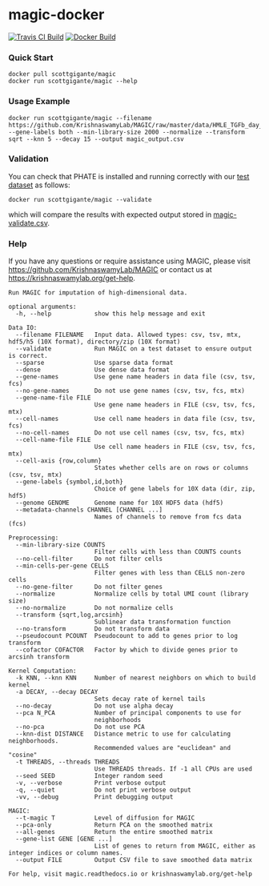 # magic-docker

[![Travis CI Build](https://api.travis-ci.com/KrishnaswamyLab/magic-docker.svg?branch=master)](https://travis-ci.com/KrishnaswamyLab/magic-docker)
[![Docker Build](https://img.shields.io/docker/pulls/scottgigante/magic.svg?style=flat)](https://cloud.docker.com/repository/docker/scottgigante/magic)

### Quick Start

```
docker pull scottgigante/magic
docker run scottgigante/magic --help
```

### Usage Example

```
docker run scottgigante/magic --filename https://github.com/KrishnaswamyLab/MAGIC/raw/master/data/HMLE_TGFb_day_8_10.csv.gz --gene-labels both --min-library-size 2000 --normalize --transform sqrt --knn 5 --decay 15 --output magic_output.csv
```

### Validation

You can check that PHATE is installed and running correctly with our [test dataset](https://raw.githubusercontent.com/KrishnaswamyLab/magic-docker/master/magic-validate.csv) as follows:

```
docker run scottgigante/magic --validate
```

which will compare the results with expected output stored in [magic-validate.csv](https://github.com/KrishnaswamyLab/magic-docker/blob/master/magic-validate.csv).

### Help

If you have any questions or require assistance using MAGIC, please visit <https://github.com/KrishnaswamyLab/MAGIC> or contact us at <https://krishnaswamylab.org/get-help>.

```
Run MAGIC for imputation of high-dimensional data.

optional arguments:
  -h, --help            show this help message and exit

Data IO:
  --filename FILENAME   Input data. Allowed types: csv, tsv, mtx, hdf5/h5 (10X format), directory/zip (10X format)
  --validate            Run MAGIC on a test dataset to ensure output is correct.
  --sparse              Use sparse data format
  --dense               Use dense data format
  --gene-names          Use gene name headers in data file (csv, tsv, fcs)
  --no-gene-names       Do not use gene names (csv, tsv, fcs, mtx)
  --gene-name-file FILE
                        Use gene name headers in FILE (csv, tsv, fcs, mtx)
  --cell-names          Use cell name headers in data file (csv, tsv, fcs)
  --no-cell-names       Do not use cell names (csv, tsv, fcs, mtx)
  --cell-name-file FILE
                        Use cell name headers in FILE (csv, tsv, fcs, mtx)
  --cell-axis {row,column}
                        States whether cells are on rows or columns (csv, tsv, mtx)
  --gene-labels {symbol,id,both}
                        Choice of gene labels for 10X data (dir, zip, hdf5)
  --genome GENOME       Genome name for 10X HDF5 data (hdf5)
  --metadata-channels CHANNEL [CHANNEL ...]
                        Names of channels to remove from fcs data (fcs)

Preprocessing:
  --min-library-size COUNTS
                        Filter cells with less than COUNTS counts
  --no-cell-filter      Do not filter cells
  --min-cells-per-gene CELLS
                        Filter genes with less than CELLS non-zero cells
  --no-gene-filter      Do not filter genes
  --normalize           Normalize cells by total UMI count (library size)
  --no-normalize        Do not normalize cells
  --transform {sqrt,log,arcsinh}
                        Sublinear data transformation function
  --no-transform        Do not transform data
  --pseudocount PCOUNT  Pseudocount to add to genes prior to log transform
  --cofactor COFACTOR   Factor by which to divide genes prior to arcsinh transform

Kernel Computation:
  -k KNN, --knn KNN     Number of nearest neighbors on which to build kernel
  -a DECAY, --decay DECAY
                        Sets decay rate of kernel tails
  --no-decay            Do not use alpha decay
  --pca N_PCA           Number of principal components to use for
                        neighborhoods
  --no-pca              Do not use PCA
  --knn-dist DISTANCE   Distance metric to use for calculating neighborhoods.
                        Recommended values are "euclidean" and "cosine"
  -t THREADS, --threads THREADS
                        Use THREADS threads. If -1 all CPUs are used
  --seed SEED           Integer random seed
  -v, --verbose         Print verbose output
  -q, --quiet           Do not print verbose output
  -vv, --debug          Print debugging output

MAGIC:
  --t-magic T           Level of diffusion for MAGIC
  --pca-only            Return PCA on the smoothed matrix
  --all-genes           Return the entire smoothed matrix
  --gene-list GENE [GENE ...]
                        List of genes to return from MAGIC, either as integer indices or column names.
  --output FILE         Output CSV file to save smoothed data matrix

For help, visit magic.readthedocs.io or krishnaswamylab.org/get-help
```
